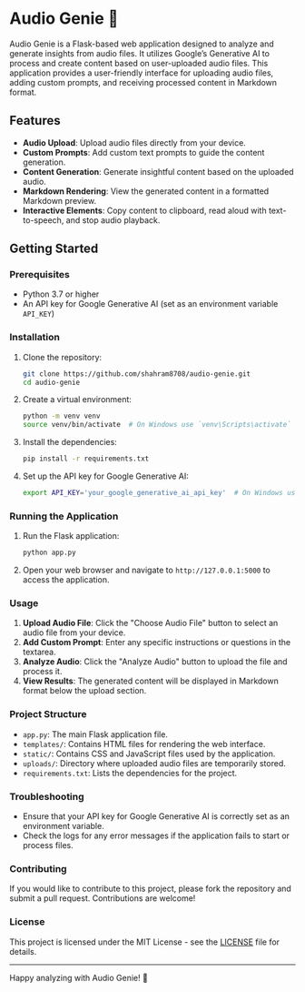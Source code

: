 # Audio Genie 🤖

Audio Genie is a Flask-based web application designed to analyze and generate insights from audio files. It utilizes Google’s Generative AI to process and create content based on user-uploaded audio files. This application provides a user-friendly interface for uploading audio files, adding custom prompts, and receiving processed content in Markdown format.

## Features

- **Audio Upload**: Upload audio files directly from your device.
- **Custom Prompts**: Add custom text prompts to guide the content generation.
- **Content Generation**: Generate insightful content based on the uploaded audio.
- **Markdown Rendering**: View the generated content in a formatted Markdown preview.
- **Interactive Elements**: Copy content to clipboard, read aloud with text-to-speech, and stop audio playback.

## Getting Started

### Prerequisites

- Python 3.7 or higher
- An API key for Google Generative AI (set as an environment variable `API_KEY`)

### Installation

1. Clone the repository:

    ```sh
    git clone https://github.com/shahram8708/audio-genie.git
    cd audio-genie
    ```

2. Create a virtual environment:

    ```sh
    python -m venv venv
    source venv/bin/activate  # On Windows use `venv\Scripts\activate`
    ```

3. Install the dependencies:

    ```sh
    pip install -r requirements.txt
    ```

4. Set up the API key for Google Generative AI:

    ```sh
    export API_KEY='your_google_generative_ai_api_key'  # On Windows use `set API_KEY=your_google_generative_ai_api_key`
    ```

### Running the Application

1. Run the Flask application:

    ```sh
    python app.py
    ```

2. Open your web browser and navigate to `http://127.0.0.1:5000` to access the application.

### Usage

1. **Upload Audio File**: Click the "Choose Audio File" button to select an audio file from your device.
2. **Add Custom Prompt**: Enter any specific instructions or questions in the textarea.
3. **Analyze Audio**: Click the "Analyze Audio" button to upload the file and process it.
4. **View Results**: The generated content will be displayed in Markdown format below the upload section.

### Project Structure

- `app.py`: The main Flask application file.
- `templates/`: Contains HTML files for rendering the web interface.
- `static/`: Contains CSS and JavaScript files used by the application.
- `uploads/`: Directory where uploaded audio files are temporarily stored.
- `requirements.txt`: Lists the dependencies for the project.

### Troubleshooting

- Ensure that your API key for Google Generative AI is correctly set as an environment variable.
- Check the logs for any error messages if the application fails to start or process files.

### Contributing

If you would like to contribute to this project, please fork the repository and submit a pull request. Contributions are welcome!

### License

This project is licensed under the MIT License - see the [LICENSE](LICENSE) file for details.

---

Happy analyzing with Audio Genie! 🎉
